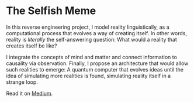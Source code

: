 # The Selfish Meme

In this reverse engineering project, I model reality linguistically, as a computational process that evolves a way of creating itself. In other words, reality is *literally* the self-answering question: What would a reality that creates itself be like?

I integrate the concepts of mind and matter and connect information to causality via observation. Finally, I propose an architecture that would allow such realities to emerge: A quantum computer that evolves ideas until the idea of simulating more realities is found, simulating reality itself in a strange loop.

Read it on [Medium](https://medium.com/@muellerberndt/memetic-natural-selection-how-memes-create-all-of-reality-8be4722b6a2).

